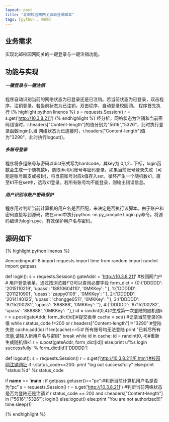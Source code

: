 ```yaml
---
layout: post
title: "北邮校园网网关自动登录脚本"
tags: [python , 网络]
---
```



## 业务需求
实现北邮校园网网关的一键登录与一键注销功能。

## 功能与实现
##### 一键登录与一键注销
程序自动识别当前的网络状态为已登录还是已注销。若当前状态为已登录，双击程序，注销登录。若当前状态为已注销，双击程序，自动登录校园网。
程序首先执行
{% highlight python linenos %}
s = requests.Session()
r = s.get('http://10.3.8.211')
{% endhighlight %}
经分析，网络状态为注销和当前密码错误时，r.headers["Content-length"]的值分别为"5616","5326"，此时执行登录函数login(),当
网络状态为已连接时，r.headers["Content-length"]值为"3290"，此时执行logout()。

##### 多账号登录
程序将多组账号与密码以dict形式写为hardcode，其key为 0,1,2...下标，login函数会生成一个随机数k，选取dict[k]账号与密码登录，如果当前账号登录失败（可能是账号超支或被封)，将当前账号对应k值存入set，循环产生一个随机数k1，直至k1不在set中，选取k1登录。若所有账号均不能登录，则输出错误信息。

##### 用户识别与账户密码保护
程序用过判断当前计算机的用户名是否匹配，来决定是否执行该脚本。由于账户和密码直接写到源码，故在cmd中执行python -m py_compile Login.py命令，将源码编译为login.pyc，有效保护用户名与密码。

## 源码如下
{% highlight python linenos %}

#encoding=utf-8
import requests
import time
from random import randint
import getpass

def login():
    s = requests.Session()
    gateAddr = 'http://10.3.8.211' #校园网门户
    # 用户登录表单，通过按浏览器F12可以查询必要字段
    form_dict = {0:{'DDDDD': '2015110219', 'upass': '18810604110', '0MKKey': ''},
                 1:{'DDDDD': '2011210901', 'upass': 'zappy0109'  , '0MKKey': ''},
                 2:{'DDDDD': '2014140125', 'upass': 'chongge0511', '0MKKey': ''},
                 3:{'DDDDD': '9715200281', 'upass': '888888', '0MKKey': ''},
                 4:{'DDDDD': '9715200282', 'upass': '888888', '0MKKey': ''},}
    id = randint(0,4)#生成第一次登陆的随机值k
    r = s.post(gateAddr, form_dict[id])#提交表单
    cache = set() #记录当前登录的k值
    while r.status_code !=200 or r.headers["Content-length"]!="3290":#登陆失败
            cache.add(id)
            if len(cache)==5:# 所有账号均无法登陆
                print "已耗尽所有流量,请输入新用户名与密码"
                break
            while id in cache:
                id = randint(0, 4)#重新生成随机值k1
            r = s.post(gateAddr, form_dict[id])
    else:print u'%s login successfully' % form_dict[id]['DDDDD']

def logout():
    s = requests.Session()
    r = s.get('http://10.3.8.211/F.htm')#校园网注销网址
    if r.status_code==200:
        print "log out successfully"
    else:print "status:%d" %r.status_code

if __name__ == '__main__':
    if getpass.getuser()=="pc":#判断当前计算机用户名是否为“pc”
        s = requests.Session()
        r = s.get('http://10.3.8.211')
        #判断当前网络状态是否为登陆还是注销
        if r.status_code == 200 and r.headers["Content-length"] in ["5616","5326"]:
            login()
        else:logout()
    else:print "You are not authorized!!!"
    time.sleep(1)

{% endhighlight %}



                 
